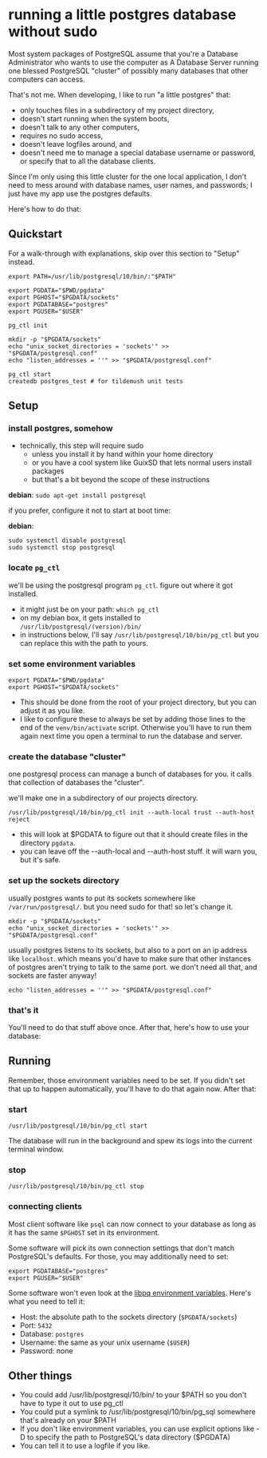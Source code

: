 # running a little postgres database without sudo

Most system packages of PostgreSQL assume that you're a Database Administrator
who wants to use the computer as A Database Server running one blessed
PostgreSQL "cluster" of possibly many databases that other computers can access.

That's not me. When developing, I like to run "a little postgres" that:

- only touches files in a subdirectory of my project directory,
- doesn't start running when the system boots,
- doesn't talk to any other computers,
- requires no sudo access,
- doesn't leave logfiles around, and
- doesn't need me to manage a special database username or password, or specify
  that to all the database clients.

Since I'm only using this little cluster for the one local application,
I don't need to mess around with database names, user names, and passwords;
I just have my app use the postgres defaults.

Here's how to do that:

## Quickstart

For a walk-through with explanations, skip over this section to "Setup" instead.

```
export PATH=/usr/lib/postgresql/10/bin/:"$PATH"

export PGDATA="$PWD/pgdata"
export PGHOST="$PGDATA/sockets"
export PGDATABASE="postgres"
export PGUSER="$USER"

pg_ctl init

mkdir -p "$PGDATA/sockets"
echo "unix_socket_directories = 'sockets'" >> "$PGDATA/postgresql.conf"
echo "listen_addresses = ''" >> "$PGDATA/postgresql.conf"

pg_ctl start
createdb postgres_test # for tildemush unit tests
```

## Setup

### install postgres, somehow

* technically, this step will require sudo
    * unless you install it by hand within your home directory
    * or you have a cool system like GuixSD that lets normal users install
      packages
    * but that's a bit beyond the scope of these instructions
    
**debian**: `sudo apt-get install postgresql`

if you prefer, configure it not to start at boot time:

**debian**:

```
sudo systemctl disable postgresql
sudo systemctl stop postgresql
```

### locate `pg_ctl`

we'll be using the postgresql program `pg_ctl`.
figure out where it got installed.

* it might just be on your path: `which pg_ctl`
* on my debian box, it gets installed to `/usr/lib/postgresql/(version)/bin/`
* in instructions below, I'll say `/usr/lib/postgresql/10/bin/pg_ctl` but you
  can replace this with the path to yours.

### set some environment variables

```
export PGDATA="$PWD/pgdata"
export PGHOST="$PGDATA/sockets"
```

* This should be done from the root of your project directory, but you can
  adjust it as you like.
* I like to configure these to always be set by adding those lines to the end of
  the `venv/bin/activate` script. Otherwise you'll have to run them again next
  time you open a terminal to run the database and server.

### create the database "cluster"

one postgresql process can manage a bunch of databases for you. it calls that
collection of databases the "cluster".

we'll make one in a subdirectory of our projects directory.

`/usr/lib/postgresql/10/bin/pg_ctl init --auth-local trust --auth-host reject`

* this will look at $PGDATA to figure out that it should create files in the
  directory `pgdata`.
* you can leave off the --auth-local and --auth-host stuff. it will warn you,
  but it's safe.

### set up the sockets directory

usually postgres wants to put its sockets somewhere like `/var/run/postgresql/`.
but you need sudo for that!
so let's change it.

```
mkdir -p "$PGDATA/sockets"
echo "unix_socket_directories = 'sockets'" >> "$PGDATA/postgresql.conf"
```

usually postgres listens to its sockets, but also to a port on an ip address
like `localhost`.
which means you'd have to make sure that other instances of postgres aren't
trying to talk to the same port.
we don't need all that, and sockets are faster anyway!

```
echo "listen_addresses = ''" >> "$PGDATA/postgresql.conf"
```

### that's it

You'll need to do that stuff above once.
After that, here's how to use your database:

## Running

Remember, those environment variables need to be set.
If you didn't set that up to happen automatically, you'll have to do that again
now.
After that:

### start

`/usr/lib/postgresql/10/bin/pg_ctl start`

The database will run in the background and spew its logs into the current
terminal window.

### stop

`/usr/lib/postgresql/10/bin/pg_ctl stop`

### connecting clients

Most client software like `psql` can now connect to your database as long as it
has the same `$PGHOST` set in its environment.

Some software will pick its own connection settings that don't match
PostgreSQL's defaults.
For those, you may additionally need to set:

```
export PGDATABASE="postgres"
export PGUSER="$USER"
```

Some software won't even look at the [libpq environment variables][].
Here's what you need to tell it:

- Host: the absolute path to the sockets directory (`$PGDATA/sockets`)
- Port: `5432`
- Database: `postgres`
- Username: the same as your unix username (`$USER`)
- Password: none

[libpq environment variables]: https://www.postgresql.org/docs/current/static/libpq-envars.html

## Other things

- You could add /usr/lib/postgresql/10/bin/ to your $PATH so you don't have to
  type it out to use pg_ctl
- You could put a symlink to /usr/lib/postgresql/10/bin/pg_sql somewhere that's
  already on your $PATH
- If you don't like environment variables, you can use explicit options like -D
  to specify the path to PostgreSQL's data directory ($PGDATA)
- You can tell it to use a logfile if you like.
